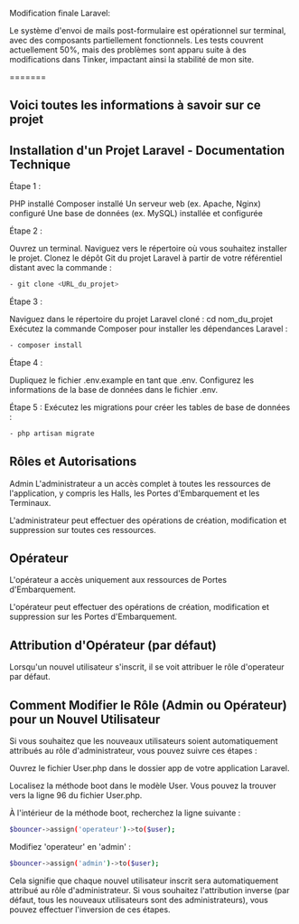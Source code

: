 Modification finale Laravel:

Le système d'envoi de mails post-formulaire est opérationnel sur terminal, avec des composants partiellement fonctionnels. Les tests couvrent actuellement 50%, mais des problèmes sont apparu suite à des modifications dans Tinker, impactant ainsi la stabilité de mon site.

=======

## Voici toutes les informations à savoir sur ce projet
## Installation d'un Projet Laravel - Documentation Technique
Étape 1 :

PHP installé Composer installé Un serveur web (ex. Apache, Nginx) configuré Une base de données (ex. MySQL) installée et configurée

Étape 2 :

Ouvrez un terminal. Naviguez vers le répertoire où vous souhaitez installer le projet. Clonez le dépôt Git du projet Laravel à partir de votre référentiel distant avec la commande :
```bash
- git clone <URL_du_projet>
```
Étape 3 :

Naviguez dans le répertoire du projet Laravel cloné : cd nom_du_projet Exécutez la commande Composer pour installer les dépendances Laravel :
```bash
- composer install
```
Étape 4 :

Dupliquez le fichier .env.example en tant que .env. Configurez les informations de la base de données dans le fichier .env.

Étape 5 : Exécutez les migrations pour créer les tables de base de données :
```bash
- php artisan migrate
```
## Rôles et Autorisations
Admin
L'administrateur a un accès complet à toutes les ressources de l'application, y compris les Halls, les Portes d'Embarquement et les Terminaux.

L'administrateur peut effectuer des opérations de création, modification et suppression sur toutes ces ressources.

## Opérateur
L'opérateur a accès uniquement aux ressources de Portes d'Embarquement.

L'opérateur peut effectuer des opérations de création, modification et suppression sur les Portes d'Embarquement.

## Attribution d'Opérateur (par défaut)
Lorsqu'un nouvel utilisateur s'inscrit, il se voit attribuer le rôle d'operateur par défaut.

## Comment Modifier le Rôle (Admin ou Opérateur) pour un Nouvel Utilisateur
Si vous souhaitez que les nouveaux utilisateurs soient automatiquement attribués au rôle d'administrateur, vous pouvez suivre ces étapes :

Ouvrez le fichier User.php dans le dossier app de votre application Laravel.

Localisez la méthode boot dans le modèle User. Vous pouvez la trouver vers la ligne 96 du fichier User.php.

À l'intérieur de la méthode boot, recherchez la ligne suivante :
```bash
$bouncer->assign('operateur')->to($user);
```
Modifiez 'operateur' en 'admin' :
```bash
$bouncer->assign('admin')->to($user);
```
Cela signifie que chaque nouvel utilisateur inscrit sera automatiquement attribué au rôle d'administrateur. Si vous souhaitez l'attribution inverse (par défaut, tous les nouveaux utilisateurs sont des administrateurs), vous pouvez effectuer l'inversion de ces étapes.
